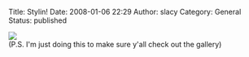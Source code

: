 Title: Stylin!
Date: 2008-01-06 22:29
Author: slacy
Category: General
Status: published

[![](http://kleinlacy.com/gallery/d/116837-2/img_4652.jpg)](http://kleinlacy.com/gallery/v/2008/bear_vallley)  
(P.S. I'm just doing this to make sure y'all check out the gallery)
